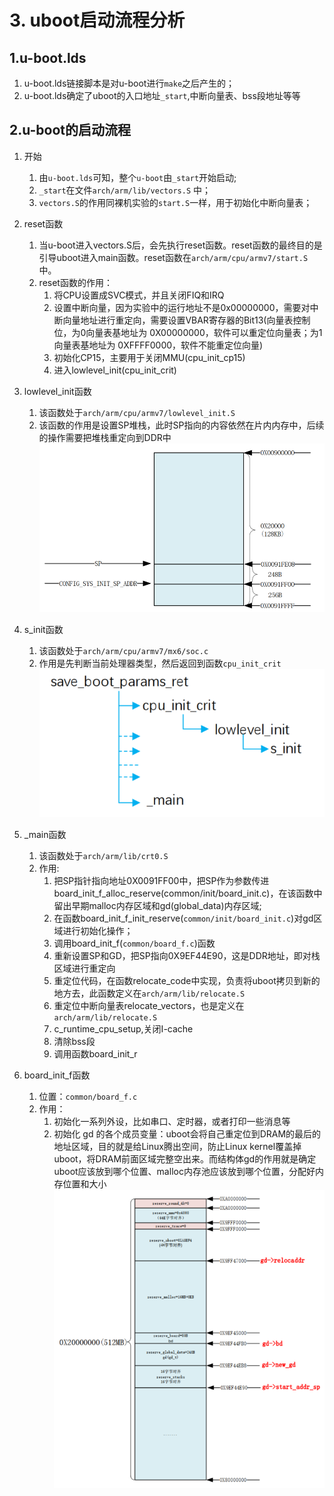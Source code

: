# 3. uboot启动流程分析
## 1.u-boot.lds
1. u-boot.lds链接脚本是对u-boot进行`make`之后产生的；
2. u-boot.lds确定了uboot的入口地址`_start`,中断向量表、bss段地址等等

## 2.u-boot的启动流程
1. 开始
   1. 由`u-boot.lds`可知，整个`u-boot`由`_start`开始启动;
   2. `_start`在文件`arch/arm/lib/vectors.S` 中；
   3. `vectors.S`的作用同裸机实验的`start.S`一样，用于初始化中断向量表；
   
2. reset函数
   1. 当u-boot进入vectors.S后，会先执行reset函数。reset函数的最终目的是引导uboot进入main函数。reset函数在`arch/arm/cpu/armv7/start.S`中。
   2. reset函数的作用：
      1. 将CPU设置成SVC模式，并且关闭FIQ和IRQ
      2. 设置中断向量，因为实验中的运行地址不是0x00000000，需要对中断向量地址进行重定向，需要设置VBAR寄存器的Bit13(向量表控制位，为0向量表基地址为 0X00000000，软件可以重定位向量表；为1向量表基地址为 0XFFFF0000，软件不能重定位向量)
      3. 初始化CP15，主要用于关闭MMU(cpu_init_cp15)
      4. 进入lowlevel_init(cpu_init_crit)
   
3. lowlevel_init函数
   1. 该函数处于`arch/arm/cpu/armv7/lowlevel_init.S `
   2. 该函数的作用是设置SP堆栈，此时SP指向的内容依然在片内内存中，后续的操作需要把堆栈重定向到DDR中  
    ![lowlevelinit生成的堆栈示意图](https://github.com/TimChanCHN/pictures/raw/master/imx6ul/lowlevel_init.png)

4. s_init函数
   1. 该函数处于`arch/arm/cpu/armv7/mx6/soc.c`
   2. 作用是先判断当前处理器类型，然后返回到函数`cpu_init_crit`  
   ![uboot函数调用路径](https://github.com/TimChanCHN/pictures/raw/master/imx6ul/uboot%E5%87%BD%E6%95%B0%E8%B0%83%E7%94%A8%E8%B7%AF%E5%BE%84.png)

5. _main函数
   1. 该函数处于`arch/arm/lib/crt0.S`
   2. 作用:
      1. 把SP指针指向地址0X0091FF00中，把SP作为参数传进board_init_f_alloc_reserve(common/init/board_init.c)，在该函数中留出早期malloc内存区域和gd(global_data)内存区域;
      2. 在函数board_init_f_init_reserve(`common/init/board_init.c`)对gd区域进行初始化操作；
      3. 调用board_init_f(`common/board_f.c`)函数
      4. 重新设置SP和GD，把SP指向0X9EF44E90，这是DDR地址，即对栈区域进行重定向
      5. 重定位代码，在函数relocate_code中实现，负责将uboot拷贝到新的地方去，此函数定义在`arch/arm/lib/relocate.S`
      6. 重定位中断向量表relocate_vectors，也是定义在`arch/arm/lib/relocate.S`
      7. c_runtime_cpu_setup,关闭I-cache
      8. 清除bss段
      9. 调用函数board_init_r
   
6. board_init_f函数
   1. 位置：`common/board_f.c`
   2. 作用：
      1. 初始化一系列外设，比如串口、定时器，或者打印一些消息等
      2. 初始化 gd 的各个成员变量：uboot会将自己重定位到DRAM的最后的地址区域，目的就是给Linux腾出空间，防止Linux kernel覆盖掉uboot，将DRAM前面区域完整空出来。而结构体gd的作用就是确定uboot应该放到哪个位置、malloc内存池应该放到哪个位置，分配好内存位置和大小
   ![uboot最终内存分布](https://github.com/TimChanCHN/pictures/raw/master/imx6ul/uboot%E6%9C%80%E7%BB%88%E7%9A%84%E5%86%85%E5%AD%98%E5%88%86%E5%B8%83.png)